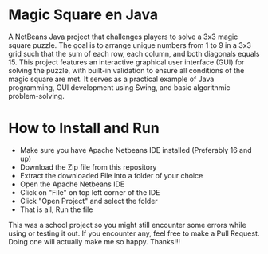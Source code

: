# Magic Square en Java
A NetBeans Java project that challenges players to solve a 3x3 magic square puzzle. The goal is to arrange unique numbers from 1 to 9 in a 3x3 grid such that the sum of each row, each column, and both diagonals equals 15. This project features an interactive graphical user interface (GUI) for solving the puzzle, with built-in validation to ensure all conditions of the magic square are met. It serves as a practical example of Java programming, GUI development using Swing, and basic algorithmic problem-solving.

# How to Install and Run
* Make sure you have Apache Netbeans IDE installed (Preferably 16 and up)
* Download the Zip file from this repository
* Extract the downloaded File into a folder of your choice
* Open the Apache Netbeans IDE
* Click on "File" on top left corner of the IDE
* Click "Open Project" and select the folder
* That is all, Run the file

This was a school project so you might still encounter some errors while using or testing it out. If you encounter any, feel free to make a Pull Request. Doing one will actually make me so happy. Thanks!!!

